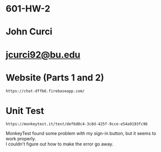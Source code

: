 # 601-HW-2

# John Curci
# jcurci92@bu.edu


# Website (Parts 1 and 2)
    https://chat-dffb6.firebaseapp.com/
    

# Unit Test
    https://monkeytest.it/test/def6d8c4-3c8d-425f-9cce-e54a9193fc96
    
MonkeyTest found some problem with my sign-in button, but it seems to work properly.  
I couldn't figure out how to make the error go away.  
